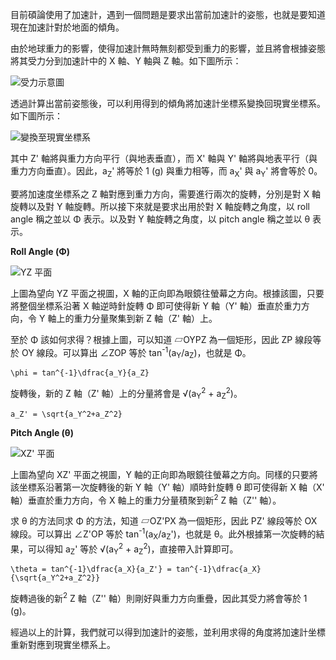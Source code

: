 <!--
[date]: 2014-04-17
[title]: 獲取加速計之姿態
[name]: get-the-orientation-of-accelerometer
[tag]: accelerometer | 加速計, IMU | 慣性測量單元, orientation | 姿態, spatial rotation | 空間旋轉
-->

目前碩論使用了加速計，遇到一個問題是要求出當前加速計的姿態，也就是要知道現在加速計對於地面的傾角。

由於地球重力的影響，使得加速計無時無刻都受到重力的影響，並且將會根據姿態將其受力分到加速計中的 X 軸、Y 軸與 Z 軸。如下圖所示：

![受力示意圖](http://i.minus.com/j1AqLt9aEP4ZD.png)

透過計算出當前姿態後，可以利用得到的傾角將加速計坐標系變換回現實坐標系。如下圖所示：

![變換至現實坐標系](http://i.minus.com/jkQDrnG2HGXAU.png)

其中 Z' 軸將與重力方向平行（與地表垂直），而 X' 軸與 Y' 軸將與地表平行（與重力方向垂直）。因此，a<sub>Z</sub>' 將等於 1 (g) 與重力相等，而 a<sub>X</sub>' 與 a<sub>Y</sub>' 將會等於 0。

要將加速度坐標系之 Z 軸對應到重力方向，需要進行兩次的旋轉，分別是對 X 軸旋轉以及對 Y 軸旋轉。所以接下來就是要求出用於對 X 軸旋轉之角度，以 roll angle 稱之並以 Φ 表示。以及對 Y 軸旋轉之角度，以 pitch angle 稱之並以 θ 表示。

**Roll Angle (Φ)**

![YZ 平面](http://i.minus.com/jBkE3uCEQpoOb.png)

上圖為望向 YZ 平面之視圖，X 軸的正向即為眼鏡往螢幕之方向。根據該圖，只要將整個坐標系沿著 X 軸逆時針旋轉 Φ 即可使得新 Y 軸（Y' 軸）垂直於重力方向，令 Y 軸上的重力分量聚集到新 Z 軸（Z' 軸）上。

至於 Φ 該如何求得？根據上圖，可以知道 ▱OYPZ 為一個矩形，因此 ZP 線段等於 OY 線段。可以算出 ∠ZOP 等於 tan<sup>-1</sup>(a<sub>Y</sub>/a<sub>Z</sub>)，也就是 Φ。

```mathjax
\phi = tan^{-1}\dfrac{a_Y}{a_Z}
```

旋轉後，新的 Z 軸（Z' 軸）上的分量將會是 √(a<sub>Y</sub><sup>2</sup> + a<sub>Z</sub><sup>2</sup>)。

```mathjax
a_Z' = \sqrt{a_Y^2+a_Z^2}
```

**Pitch Angle (θ)**

![XZ' 平面](http://i.minus.com/jCMNOUavhdCv6.png)

上圖為望向 XZ' 平面之視圖，Y 軸的正向即為眼鏡往螢幕之方向。同樣的只要將該坐標系沿著第一次旋轉後的新 Y 軸（Y' 軸）順時針旋轉 θ 即可使得新 X 軸（X' 軸）垂直於重力方向，令 X 軸上的重力分量積聚到新<sup>2</sup> Z 軸（Z'' 軸）。

求 θ 的方法同求 Φ 的方法，知道 ▱OZ'PX 為一個矩形，因此 PZ' 線段等於 OX 線段。可以算出 ∠Z'OP 等於 tan<sup>-1</sup>(a<sub>X</sub>/a<sub>Z</sub>')，也就是 θ。此外根據第一次旋轉的結果，可以得知 a<sub>Z</sub>' 等於 √(a<sub>Y</sub><sup>2</sup> + a<sub>Z</sub><sup>2</sup>)，直接帶入計算即可。

```mathjax
\theta = tan^{-1}\dfrac{a_X}{a_Z'} = tan^{-1}\dfrac{a_X}{\sqrt{a_Y^2+a_Z^2}}
```

旋轉過後的新<sup>2</sup> Z 軸（Z'' 軸）則剛好與重力方向重疊，因此其受力將會等於 1 (g)。

經過以上的計算，我們就可以得到加速計的姿態，並利用求得的角度將加速計坐標重新對應到現實坐標系上。

